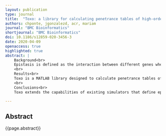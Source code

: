 ```yaml
---
layout: publication
type: journal
title:  "Toxo: a library for calculating penetrance tables of high-order epistasis models"
authors: chponte, jgonzalezd, acr, mariam
journal: "BMC Bioinformatics"
shortjournal: "BMC Bioinformatics"
doi: 10.1186/s12859-020-3456-3
date: 2020-04-09
openaccess: true
highlighted: true
abstract: |
    Background<br>
    Epistasis is defined as the interaction between different genes when expressing a specific phenotype. The most common way to characterize an epistatic relationship is using a penetrance table, which contains the probability of expressing the phenotype under study given a particular allele combination. Available simulators can only create penetrance tables for well-known epistasis models involving a small number of genes and under a large number of limitations.<br>
    <br>
    Results<br>
    Toxo is a MATLAB library designed to calculate penetrance tables of epistasis models of any interaction order which resemble real data more closely. The user specifies the desired heritability (or prevalence) and the program maximizes the table’s prevalence (or heritability) according to the input epistatic model boundaries.<br>
    <br>
    Conclusions<br>
    Toxo extends the capabilities of existing simulators that define epistasis using penetrance tables. These tables can be directly used as input for software simulators such as GAMETES so that they are able to generate data samples with larger interactions and more realistic prevalences/heritabilities.

---
```


## Abstract

{{page.abstract}}
